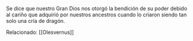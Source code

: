Se dice que nuestro Gran Dios nos otorgó la bendición de su poder debido al cariño que adquirió por nuestros ancestros cuando lo criaron siendo tan solo una cría de dragón.

Relacionado:
[[Olesvernus]]

